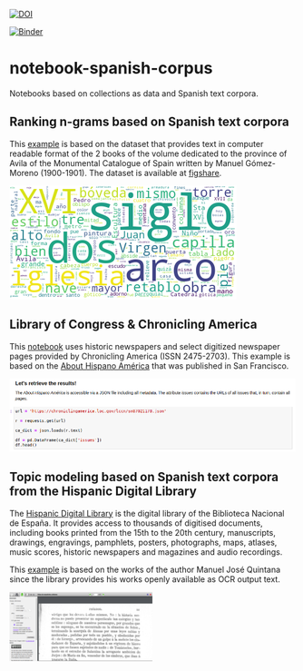 [![DOI](https://zenodo.org/badge/276357414.svg)](https://zenodo.org/badge/latestdoi/276357414)

[![Binder](https://mybinder.org/badge_logo.svg)](https://mybinder.org/v2/gh/hibernator11/notebook-spanish-corpus/master)


# notebook-spanish-corpus
Notebooks based on collections as data and Spanish text corpora.


## Ranking n-grams based on Spanish text corpora
This [example](Ranking-n-grams-based-on-Spanish-text-corpora.ipynb) is based on the dataset that provides text in computer readable format of the 2 books of the volume dedicated to the province of Avila of the Monumental Catalogue of Spain written by Manuel Gómez-Moreno (1900-1901). The dataset is available at [figshare](https://figshare.com/articles/Transcripci_n_del_Cat_logo_Monumental_de_Espa_a_Provincia_de_vila_por_Manuel_G_mez_Moreno_1900-1901_/12006318).

<img src="images/wordcloud.png">

## Library of Congress & Chronicling America
This [notebook](Topic-Modeling-Chronicling-America-loc.ipynb) uses historic newspapers and select digitized newspaper pages provided by Chronicling America (ISSN 2475-2703). This example is based on the [About Hispano América](https://chroniclingamerica.loc.gov/lccn/sn87021178/) that was published in San Francisco.

<img src="images/loc.png">

## Topic modeling based on Spanish text corpora from the Hispanic Digital Library
The [Hispanic Digital Library](http://www.bne.es/en/Catalogos/BibliotecaDigitalHispanica/Acercade/) is the digital library of the Biblioteca Nacional de España. It provides access to thousands of digitised documents, including books printed from the 15th to the 20th century, manuscripts, drawings, engravings, pamphlets, posters, photographs, maps, atlases, music scores, historic newspapers and magazines and audio recordings.

This [example](Topic-Modeling-based-on-Spanish-text-corpora.ipynb) is based on the works of the author Manuel José Quintana since the library provides his works openly available as OCR output text.

<img src="images/bdh.png" width="50%">
